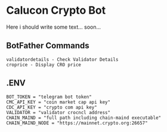 # Calucon Crypto Bot

Here i should write some text... soon...

## BotFather Commands

```*
validatordetails - Check Validator Details
croprice - Display CRO price
```

## .ENV

```env
BOT_TOKEN = "telegram bot token"
CMC_API_KEY = "coin market cap api key"
CDC_API_KEY = "crypto com api key"
VALIDATOR = "validator crocncl address"
CHAIN_MAIND = "full path including chain-maind executable"
CHAIN_MAIND_NODE = "https://mainnet.crypto.org:26657"
```
